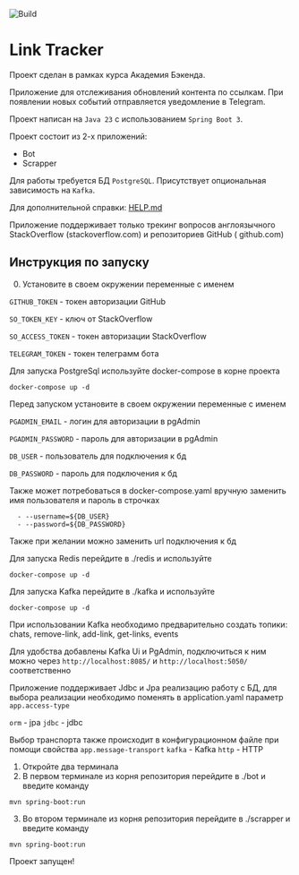 ![Build](https://github.com/central-university-dev/backend-academy-2025-spring-template/actions/workflows/build.yaml/badge.svg)

# Link Tracker

<!-- этот файл можно и нужно менять -->

Проект сделан в рамках курса Академия Бэкенда.

Приложение для отслеживания обновлений контента по ссылкам.
При появлении новых событий отправляется уведомление в Telegram.

Проект написан на `Java 23` с использованием `Spring Boot 3`.

Проект состоит из 2-х приложений:

* Bot
* Scrapper

Для работы требуется БД `PostgreSQL`. Присутствует опциональная зависимость на `Kafka`.

Для дополнительной справки: [HELP.md](./HELP.md)

Приложение поддерживает только трекинг вопросов англоязычного StackOverflow (stackoverflow.com) и репозиториев GitHub (
github.com)

## Инструкция по запуску

0) Установите в своем окружении переменные с именем

``GITHUB_TOKEN`` - токен авторизации GitHub

``SO_TOKEN_KEY`` - ключ от StackOverflow

``SO_ACCESS_TOKEN`` - токен авторизации StackOverflow

``TELEGRAM_TOKEN`` - токен телеграмм бота

Для запуска PostgreSql используйте docker-compose в корне проекта

``
docker-compose up -d
``

Перед запуском установите в своем окружении переменные с именем

``PGADMIN_EMAIL`` - логин для авторизации в pgAdmin

``PGADMIN_PASSWORD`` - пароль для авторизации в pgAdmin

``DB_USER`` - пользователь для подключения к бд

``DB_PASSWORD`` - пароль для подключения к бд

Также может потребоваться в docker-compose.yaml вручную заменить имя пользователя и пароль в строчках

      - --username=${DB_USER}
      - --password=${DB_PASSWORD}

Также при желании можно заменить url подключения к бд

Для запуска Redis перейдите в ./redis и используйте

``
docker-compose up -d
``

Для запуска Kafka перейдите в ./kafka и используйте

``
docker-compose up -d
``

При использовании Kafka необходимо предварительно создать топики: chats, remove-link, add-link, get-links, events

Для удобства добавлены Kafka Ui и PgAdmin, подключиться к ним можно через
``http://localhost:8085/`` и ``http://localhost:5050/`` соответственно

Приложение поддерживает Jdbc и Jpa реализацию работу с БД, для выбора реализации необходимо поменять в application.yaml параметр `app.access-type`

``orm`` - jpa
``jdbc`` - jdbc

Выбор транспорта также происходит в конфигурационном файле при помощи свойства `app.message-transport`
`kafka` - Kafka
`http` - HTTP

1) Откройте два терминала
2) В первом терминале из корня репозитория перейдите в ./bot и введите команду

``
mvn spring-boot:run
``

3) Во втором терминале из корня репозитория перейдите в ./scrapper и введите команду

``
mvn spring-boot:run
``

Проект запущен!
